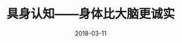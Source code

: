 ---
layout: post
title: "具身认知——身体比大脑更诚实"
date: 2018-03-11
categories: essay
image: cutting.jpg
published: false
---